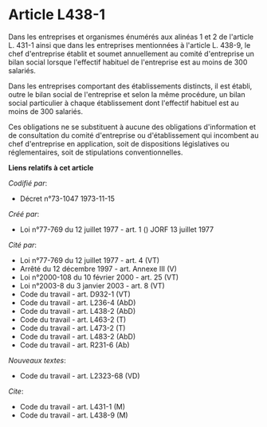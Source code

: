 # Article L438-1

Dans les entreprises et organismes énumérés aux alinéas 1 et 2 de l'article L. 431-1 ainsi que dans les entreprises
mentionnées à l'article L. 438-9, le chef d'entreprise établit et soumet annuellement au comité d'entreprise un bilan social
lorsque l'effectif habituel de l'entreprise est au moins de 300 salariés.

Dans les entreprises comportant des établissements distincts, il est établi, outre le bilan social de l'entreprise et selon
la même procédure, un bilan social particulier à chaque établissement dont l'effectif habituel est au moins de 300 salariés.

Ces obligations ne se substituent à aucune des obligations d'information et de consultation du comité d'entreprise ou
d'établissement qui incombent au chef d'entreprise en application, soit de dispositions législatives ou réglementaires, soit
de stipulations conventionnelles.

**Liens relatifs à cet article**

_Codifié par_:

  - Décret n°73-1047 1973-11-15

_Créé par_:

  - Loi n°77-769 du 12 juillet 1977 - art. 1 () JORF 13 juillet 1977

_Cité par_:

  - Loi n°77-769 du 12 juillet 1977 - art. 4 (VT)
  - Arrêté du 12 décembre 1997 - art. Annexe III (V)
  - Loi n°2000-108 du 10 février 2000 - art. 25 (VT)
  - Loi n°2003-8 du 3 janvier 2003 - art. 8 (VT)
  - Code du travail - art. D932-1 (VT)
  - Code du travail - art. L236-4 (AbD)
  - Code du travail - art. L438-2 (AbD)
  - Code du travail - art. L463-2 (T)
  - Code du travail - art. L473-2 (T)
  - Code du travail - art. L483-2 (AbD)
  - Code du travail - art. R231-6 (Ab)

_Nouveaux textes_:

  - Code du travail - art. L2323-68 (VD)

_Cite_:

  - Code du travail - art. L431-1 (M)
  - Code du travail - art. L438-9 (M)
